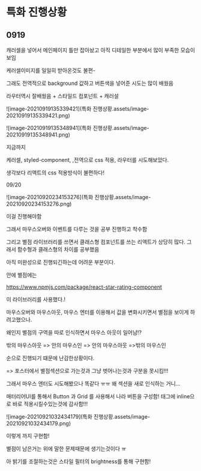 

# 특화 진행상황

## 0919

캐러셀을 넣어서 메인페이지 틀만 잡아놨고 아직 디테일한 부분에서 많이 부족한 모습이 보임

케러셀이미지를 일일히 받아온것도 불편-

그래도 전역적으로 background 값하고 버튼색을 넣어준 시도는 많이 배웠음

라우터역시 잘배웠음 + 스타일드 컴포넌트 + 캐러설



![image-20210919135339421](특화 진행상황.assets/image-20210919135339421.png)





![image-20210919135348941](특화 진행상황.assets/image-20210919135348941.png)



지금까지 

케러셀, styled-component, ,전역으로 css 적용, 라우터를 시도해보았다.



생각보다 리액트의 css 적용방식이 불편하다!



09/20

![image-20210920234153276](특화 진행상황.assets/image-20210920234153276.png)

이걸 진행해야함

그래서 마우스오버와 이벤트를 다루는 것을 공부 진행하고 착수함

그리고 별점 라이브러리를 쓰면서 클래스형 컴포넌트를 쓰는 리액트가 상당히 많다. 그래서 함수형과 클래스형의 차이를 공부했음

아직 미완성으로 진행되긴하는데 어려운 부분이다.



안에 별점에는 

https://www.npmjs.com/package/react-star-rating-component

이 라이브러리를 사용했다.!

마우스오버와 마우스아웃, 마우스 엔터를 이용해서 값을 변화시키면서 별점을 보이게 하려고했으나.

왜인지 별점의 구역을 따로 인식하면서 마우스 아웃이 일어남!?

밖의 마우스아웃 => 안의 마우스인 => 안의 마우스아웃 =>밖의 마우스인  

순으로 진행되기 떄문에 난감한상황이다. 

=> 포스터에서 별점섹션으로 가는것과 그냥 벗어나는것과 구분을 못시킴!!!

 그래서 마우스 엔터도 시도해봤으나 똑같다 ㅠㅠ 왜 섹션을 새로 인식하는 거니...



매터리어UI를 통해서 Button 과 Grid 를 사용해서 나라 버튼을 구성함! 태그에 inline으로 바로 적용시킬수있는것에 감사함!!!



![image-20210921032434179](특화 진행상황.assets/image-20210921032434179.png)



이렇게 까지 구현함!

별점이 남은거는 위에 말한 문제때문에 생기는것이다 ㅠ

아 밝기를 조절하는것은 스타일 필터의 brightness를 통해 구현함!